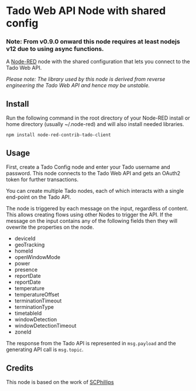 # Tado Web API Node with shared config

### Note: From v0.9.0 onward this node requires at least nodejs v12 due to using async functions.

A <a href="http://nodered.org" target="_new">Node-RED</a> node with the shared configuration that lets you connect to the Tado Web API.

*Please note: The library used by this node is derived from reverse engineering the Tado Web API and hence may be unstable.*

## Install

Run the following command in the root directory of your Node-RED install or home directory (usually ~/.node-red) and will also install
needed libraries.

```
npm install node-red-contrib-tado-client
```

## Usage

First, create a Tado Config node and enter your Tado username and password. This node connects to the Tado Web API and gets an OAuth2
token for further transactions.

You can create multiple Tado nodes, each of which interacts with a single end-point on the Tado API.

The node is triggered by each message on the input, regardless of content. This allows creating flows using other Nodes to
trigger the API. If the message on the input contains any of the following fields then they will ovewrite the properties on the node.

* deviceId
* geoTracking
* homeId
* openWindowMode
* power
* presence
* reportDate
* reportDate
* temperature
* temperatureOffset
* terminationTimeout
* terminationType
* timetableId
* windowDetection
* windowDetectionTimeout
* zoneId

The response from the Tado API is represented in ```msg.payload``` and the generating API call is ```msg.topic```.

## Credits

This node is based on the work of [SCPhillips](http://blog.scphillips.com/posts/2017/01/the-tado-api-v2/)
